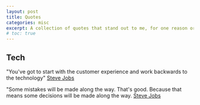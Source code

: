 ```yaml
---
layout: post
title: Quotes
categories: misc 
excerpt: A collection of quotes that stand out to me, for one reason or another. 
# toc: true
---
```


## Tech
"You've got to start with the customer experience and work backwards to the 
technology" [Steve Jobs](https://youtu.be/oeqPrUmVz-o?t=113)

"Some mistakes will be made along the way. That's good. Because that means some 
decisions will be made along the way. [Steve Jobs](https://youtu.be/oeqPrUmVz-o?t=263)

